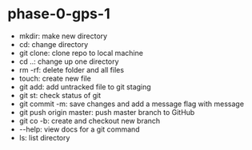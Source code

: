 # phase-0-gps-1

- mkdir: make new directory
- cd: change directory
- git clone: clone repo to local machine
- cd ..: change up one directory 
- rm -rf: delete folder and all files 
- touch: create new file
- git add: add untracked file to git staging
- git st: check status of git
- git commit -m: save changes and add a message flag with message
- git push origin master: push master branch to GitHub
- git co -b: create and checkout new branch
- --help: view docs for a git command
- ls: list directory

